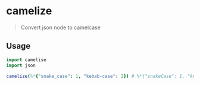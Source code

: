 # camelize

> Convert json node to camelcase

## Usage

```nim
import camelise
import json

camelize(%*{"snake_case": 1, "kebab-case": 2}) # %*{"snakeCase": 1, "kebabCase": 2}
```
